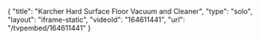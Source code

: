 {
    "title": "Karcher Hard Surface Floor Vacuum and Cleaner",
    "type": "solo",
    "layout": "iframe-static",
    "videoId": "164611441",
    "url": "\/tvpembed\/164611441"
}